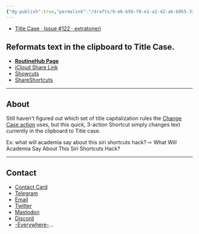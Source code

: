 ```yaml
---
{"dg-publish":true,"permalink":"/drafts/9-e6-b56-f8-e1-a2-42-ab-b955-33056603-c9-d2/","dgHomeLink":true,"dgPassFrontmatter":false}
---
```


- [Title Case · Issue #122 · extratone/i](https://github.com/extratone/i/issues/122)

## Reformats text in the clipboard to Title Case.

- [**RoutineHub Page**](https://routinehub.co/shortcut/10866)
- [iCloud Share Link](https://www.icloud.com/shortcuts/be7659dff0894949aa8f702bab929801)
- [Showcuts](https://showcuts.app/share/view/be7659dff0894949aa8f702bab929801)
- [ShareShortcuts](https://shareshortcuts.com/shortcuts/1605-title-case.html)

---

## About

Still haven't figured out which set of title capitalization rules the [Change Case action](https://www.matthewcassinelli.com/actions/change-case/) uses, but this quick, 3-action Shortcut simply changes text currently in the clipboard to Title case.

Ex:
what will academia say about this siri shortcuts hack? ⇨ What Will Academia Say About This Siri Shortcuts Hack? 

---

## Contact

- [Contact Card](https://davidblue.wtf/db.vcf)
- [Telegram](https://t.me/extratone)
- [Email](mailto:davidblue@extratone.com) 
- [Twitter](https://twitter.com/NeoYokel)
- [Mastodon](https://mastodon.social/@DavidBlue)
- [Discord](https://discord.gg/0b9KQUKP858b0iZF)
- [-Everywhere-](https://raindrop.io/davidblue/social-directory-21059174)...